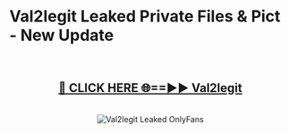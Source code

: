 # Val2legit Leaked Private Files & Pict - New Update
<br>
<div align="center">
<h2><a href="https://mediafilles.blogspot.com/?title=Val2legit" rel="nofollow">🔴 CLICK HERE 🌐==►► Val2legit</a></h2>
<br>
<a href="https://mediafilles.blogspot.com/?title=Val2legit" rel="nofollow" data-target="animated-image.originalLink"><img src="https://i.ibb.co.com/WyWwxjT/player-gif2.gif" alt="Val2legit Leaked OnlyFans" style="max-width: 100%; display: inline-block;" data-target="animated-image.originalImage"></a>
</div>
<br>
